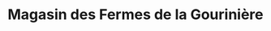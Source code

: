---
title: "Magasin des Fermes de la Gourinière"
url: /treize-septiers/magasin-des-fermes-de-la-gouriniere/
shop: ferme
---